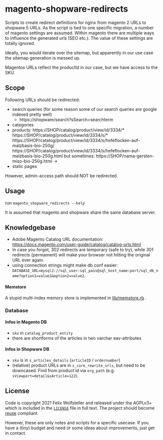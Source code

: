 <!--
SPDX-FileCopyrightText: 2020 Felix Wolfsteller
SPDX-License-Identifier: AGPL-3.0-or-later
-->
# magento-shopware-redirects

Scripts to create redirect definitions for nginx from magento 2 URLs to
shopware 5 URLs.
As the script is tied to one specific migration, a number of magento settings
are assumed. Within magento there are multiple ways to influence the generated
urls (SEO etc.). The value of these settings are totally ignored.

Ideally, you would iterate over the sitemap, but apparently in our use case the
sitemap generation is messed up.

Magentos URLs reflect the productId in our case, but we have access to the SKU.

## Scope

Following URLs should be redirected:

  * search queries (for some reason some of our search queries are google indexed pretty well)
    * https://shopware/search?sSearch=searchterm
  * categories
  * products:
    https://SHOP/catalog/product/view/id/3334/*
    https://SHOP/catalog/product/view/id/3334/s/*
    https://SHOP/catalog/product/view/id/3334/s/hefeflocken-auf-malzbasis-bio-250g/
    https://SHOP/catalog/product/view/id/3334/s/hefeflocken-auf-malzbasis-bio-250g.html
    but sometimes:
    https://SHOP/nama-gersten-miso-bio-250g.html
-> 
  * static pages

However, admin-access path should NOT be redirected.
  

## Usage

run `magento_shopware_redirects --help`

It is assumed that magento and shopware share the same database server.

## Knowledgebase

  * Adobe Magento Catalog URL documentation: https://docs.magento.com/user-guide/catalog/catalog-urls.html
  * In case you forgot, 302 redirects are temporary (safe to try), while 301
    redirects (permament) will make your browser not hitting the original URL
    ever again.
  * using connection strings might make db conf easier: `DATABASE_URL=mysql2://sql_user:sql_pass@sql_host_name:port/sql_db_name?option1=value1&option2=value2`.

#### Memstore

A stupid multi-index memory store is implemented in
[lib/memstore.rb](lib/memstore.rb) .

### Database

#### Infos in Magento DB

  * `sku` in `catalag_product_entity`
  * there are shortforms of the articles in two varchar eav-attributes

#### Infos in Shopware DB

  * `sku` is in `s_articles_details` (`articleID` / `ordernumber`)
  * (relative) product URLs are in `s_core_rewrite_urls`, but need to be
    downcased. Find from product id via `org_path` (e.g.
`sViewport=detail&sArticle=122`).

## License

Code is copyright 2021 Felix Wolfsteller and released under the AGPLv3+ which is
included in the [`LICENSE`](LICENSE) file in full text. The project should
become [reuse](https://reuse.software) compliant.

However, these are only notes and scripts for a specific usecase. If you have a
(tiny) budget and need or some ideas about improvements, just get in contact.
